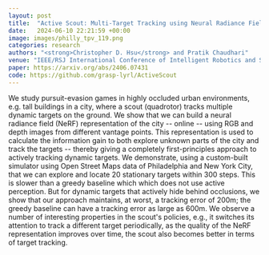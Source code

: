 ```yaml
---
layout: post
title:  "Active Scout: Multi-Target Tracking using Neural Radiance Fields in Dense Urban Environments"
date:   2024-06-10 22:21:59 +00:00
image: images/philly_tpv_119.png
categories: research
authors: "<strong>Christopher D. Hsu</strong> and Pratik Chaudhari"
venue: "IEEE/RSJ International Conference of Intelligent Robotics and Systems (IROS)"
paper: https://arxiv.org/abs/2406.07431
code: https://github.com/grasp-lyrl/ActiveScout
---
```


We study pursuit-evasion games in highly occluded urban environments, e.g. tall buildings in a city, where a scout (quadrotor) tracks multiple dynamic targets on the ground. We show that we can build a neural radiance field (NeRF) representation of the city -- online -- using RGB and depth images from different vantage points. This representation is used to calculate the information gain to both explore unknown parts of the city and track the targets -- thereby giving a completely first-principles approach to actively tracking dynamic targets. We demonstrate, using a custom-built simulator using Open Street Maps data of Philadelphia and New York City, that we can explore and locate 20 stationary targets within 300 steps. This is slower than a greedy baseline which which does not use active perception. But for dynamic targets that actively hide behind occlusions, we show that our approach maintains, at worst, a tracking error of 200m; the greedy baseline can have a tracking error as large as 600m. We observe a number of interesting properties in the scout's policies, e.g., it switches its attention to track a different target periodically, as the quality of the NeRF representation improves over time, the scout also becomes better in terms of target tracking. 